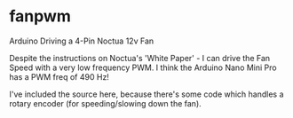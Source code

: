 # fanpwm
Arduino Driving a 4-Pin Noctua 12v Fan

Despite the instructions on Noctua's 'White Paper' - I can drive the Fan Speed with a very low frequency PWM. I think the Arduino Nano Mini Pro has a PWM freq of 490 Hz!

I've included the source here, because there's some code which handles a rotary encoder (for speeding/slowing down the fan).

